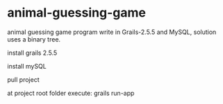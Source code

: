 # animal-guessing-game
animal guessing game program write in Grails-2.5.5 and MySQL, solution uses a binary tree.

install grails 2.5.5

install mySQL

pull project

at project root folder execute: grails run-app
